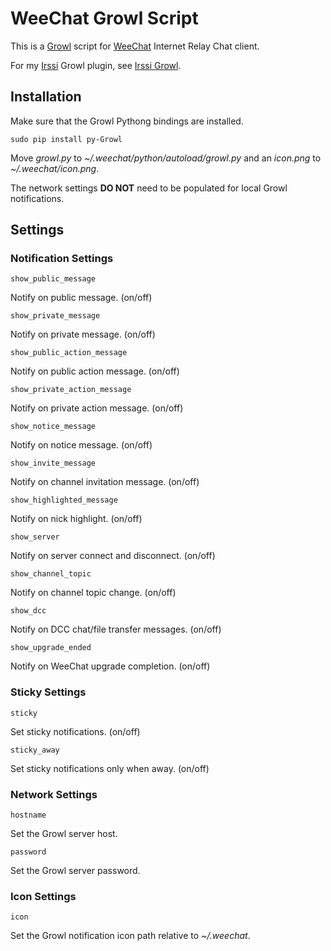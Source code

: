 # WeeChat Growl Script

This is a [Growl](http://growl.info) script for [WeeChat](http://weechat.org/) Internet Relay Chat client.

For my [Irssi](http://irssi.org/) Growl plugin, see [Irssi Growl](https://github.com/sorin-ionescu/irssi-growl).

## Installation

Make sure that the Growl Pythong bindings are installed.

    sudo pip install py-Growl

Move *growl.py* to *~/.weechat/python/autoload/growl.py* and an *icon.png* to *~/.weechat/icon.png*.

The network settings **DO NOT** need to be populated for local Growl notifications.

## Settings

### Notification Settings

`show_public_message`

Notify on public message. (on/off)

`show_private_message`

Notify on private message. (on/off)

`show_public_action_message`

Notify on public action message. (on/off)

`show_private_action_message`

Notify on private action message. (on/off)

`show_notice_message`

Notify on notice message. (on/off)

`show_invite_message`

Notify on channel invitation message. (on/off)

`show_highlighted_message`

Notify on nick highlight. (on/off)

`show_server`

Notify on server connect and disconnect. (on/off)

`show_channel_topic`

Notify on channel topic change. (on/off)

`show_dcc`

Notify on DCC chat/file transfer messages. (on/off)

`show_upgrade_ended`

Notify on WeeChat upgrade completion. (on/off)

### Sticky Settings

`sticky`

Set sticky notifications. (on/off)

`sticky_away`

Set sticky notifications only when away. (on/off)

### Network Settings

`hostname`

Set the Growl server host.

`password`

Set the Growl server password.

### Icon Settings

`icon`

Set the Growl notification icon path relative to _~/.weechat_.

